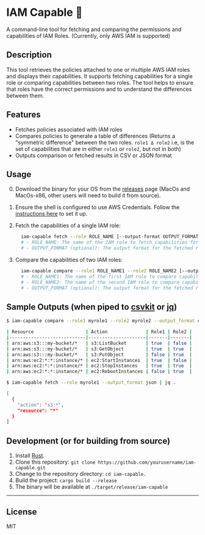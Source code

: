 # IAM Capable 💪

A command-line tool for fetching and comparing the permissions and capabilities of IAM Roles. (Currently, only AWS IAM is supported)

## Description

This tool retrieves the policies attached to one or multiple AWS IAM roles and displays their capabilities. It supports fetching capabilities for a single role or comparing capabilities between two roles. The tool helps to ensure that roles have the correct permissions and to understand the differences between them.

## Features

- Fetches policies associated with IAM roles
- Compares policies to generate a table of differences (Returns a "symmetric difference" between the two roles. `role1 Δ role2` i.e, is the set of capabilities that are in either `role1` or `role2`, but not in both)
- Outputs comparison or fetched results in CSV or JSON format

## Usage

0. Download the binary for your OS from the [releases](https://github.com/cloud-on-prem/iam-capable/releases) page (MacOs and MacOs-x86, other users will need to build it from source).

1. Ensure the shell is configured to use AWS Credentials. Follow the [instructions here](https://docs.aws.amazon.com/cli/latest/userguide/cli-configure-quickstart.html) to set it up.

2. Fetch the capabilities of a single IAM role:  
  
    ```sh
      iam-capable fetch --role ROLE_NAME [--output-format OUTPUT_FORMAT]
      # - ROLE_NAME: The name of the IAM role to fetch capabilities for.
      # - OUTPUT_FORMAT (optional): The output format for the fetched results. Available formats: CSV (default), JSON.
    ```  

3. Compare the capabilities of two IAM roles:

    ```sh
      iam-capable compare --role1 ROLE_NAME1 --role2 ROLE_NAME2 [--output-format OUTPUT_FORMAT]
      # - ROLE_NAME1: The name of the first IAM role to compare capabilities for.
      # - ROLE_NAME2: The name of the second IAM role to compare capabilities for.
      # - OUTPUT_FORMAT (optional): The output format for the fetched results. Available formats: CSV (default), JSON.
    ```

## Sample Outputs (when piped to [csvkit](https://csvkit.readthedocs.io/en/latest/) or [jq](https://github.com/stedolan/jq))

```sh
$ iam-capable compare --role1 myrole1 --role2 myrole2 --output_format csv | csvlook

| Resource                   | Action              | Role1 | Role2 |
|----------------------------|---------------------|-------|-------|
| arn:aws:s3:::my-bucket/*   | s3:ListBucket       | true  | false |
| arn:aws:s3:::my-bucket/*   | s3:GetObject        | true  | true  |
| arn:aws:s3:::my-bucket/*   | s3:PutObject        | false | true  |
| arn:aws:ec2:*:*:instance/* | ec2:StartInstances  | true  | false |
| arn:aws:ec2:*:*:instance/* | ec2:StopInstances   | true  | true  |
| arn:aws:ec2:*:*:instance/* | ec2:RebootInstances | false | true  |

$ iam-capable fetch --role myrole1 --output_format json | jq .

[
  {
    "action": "s3:*",
    "resource": "*"
  }
]
```

## Development (or for building from source)

1. Install [Rust](https://www.rust-lang.org/tools/install).
2. Clone this repository: `git clone https://github.com/yourusername/iam-capable.git`
3. Change to the repository directory: `cd iam-capable.`
4. Build the project: `cargo build --release`
5. The binary will be available at `./target/release/iam-capable`

---

## License

MIT
